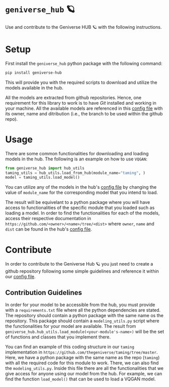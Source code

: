 # `geniverse_hub` 🪐
Use and contribute to the Geniverse HUB 🪐 with the following instructions.

# Setup
First install the `geniverse_hub` python package with the following command:

```bash 
pip install geniverse-hub
```

This will provide you with the required scripts to download and utilize the models available in the hub.

All the models are extracted from github repositories. Hence, one requirement for this library to work is to have _Git_ installed and working in your machine. All the available models are referenced in this [config file](./geniverse_hub/hub_config.json) with its owner, name and ditribution (i.e., the branch to be used within the github repo).

# Usage
There are some common functionalities for downloading and loading models in the hub. The following is an example on how to use `VQGAN`:

```python
from geniverse_hub import hub_utils
taming_utils = hub_utils.load_from_hub(module_name="taming", )
model = taming_utils.load_model()
```

You can utilize any of the models in the hub's [config file](./geniverse_hub/hub_config.json) by changing the value of `module_name` for the corresponding model that you intend to load.

The result will be equivelant to a python package where you will have access to functionalities of the specific module that you loaded such as loading a model. In order to find the functionalities for each of the models, access their respective documentation in `https://github.com/<owner>/<name>/tree/<dist>` where `owner`, `name` and `dist` can be found in the hub's [config file](./geniverse_hub/hub_config.json).

# Contribute
In order to contribute to the Geniverse Hub 🪐 you just need to create a github repository following some simple guidelines and reference it within our [config file](./geniverse_hub/hub_config.json).

## Contribution Guidelines
In order for your model to be accessible from the hub, you must provide with a `requirements.txt` file where all the python dependencies are stated. The repository should contain a python package with the same name os the repository. This package should contain a `modeling_utils.py` script where the functionalities for your model are available. The result from `geniverse_hub.hub_utils.load_module(<your-module's-name>)` will be the set of functions and classes that you implement there.

You can find an example of this coding structure in our `taming` implementation in `https://github.com/thegeniverse/taming/tree/master`. Here, we have a python package with the same name as the repo (`taming`) with all the required code for this module to work. There, we can also find the `modeling_utils.py`. Inside this file there are all the functionalities that we give access for anyone using our model from the hub. For example, we can find the function `load_model()` that can be used to load a VQGAN model. 

